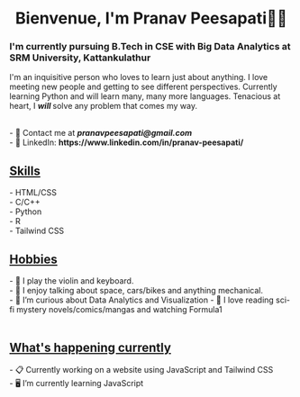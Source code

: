 <h1 align="center">Bienvenue, I'm Pranav Peesapati👋🏻</h1>
<h3>I'm currently pursuing B.Tech in CSE with Big Data Analytics at SRM University, Kattankulathur</h3>
<p>I'm an inquisitive person who loves to learn just about anything. I love meeting new people and getting to see different perspectives. Currently learning Python and will learn many, many more languages. Tenacious at heart, I <strong><i> will </i></strong> solve any problem that comes my way.</p> <br>
- 📧 Contact me at <strong> <i> pranavpeesapati@gmail.com </i> </strong> <br>
- 📄 LinkedIn: <strong>https://www.linkedin.com/in/pranav-peesapati/</strong>
<h2><u>Skills</u></h2>
<p>
- HTML/CSS<br>
- C/C++<br>
- Python<br>
- R <br>
- Tailwind CSS<br>
</p>
   
<h2><u> Hobbies </u></h2>
- 🎻 I play the violin and keyboard.<br>
- 💬 I enjoy talking about space, cars/bikes and anything mechanical.<br>
- 💭 I’m curious about Data Analytics and Visualization 
- 🏁 I love reading sci-fi mystery novels/comics/mangas and watching Formula1<br><br>
 
<h2><u>What's happening currently</u></h2>
- 📋 Currently working on a website using JavaScript and Tailwind CSS<br>
- 🖥️ I’m currently learning JavaScript<br>
   </p>
